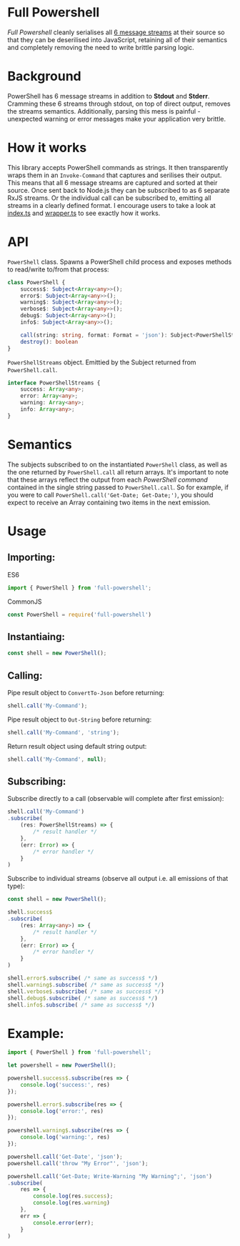 # Full Powershell
_Full Powershell_ cleanly serialises all [6 message streams](https://docs.microsoft.com/en-us/powershell/module/microsoft.powershell.core/about/about_redirection) at their source so that they can be deserilised into JavaScript, retaining all of their semantics and completely removing the need to write brittle parsing logic.

# Background
PowerShell has 6 message streams in addition to **Stdout** and **Stderr**. Cramming these 6 streams through stdout, on top of direct output, removes the streams semantics. Additionally, parsing this mess is painful - unexpected warning or error messages make your application very brittle.

# How it works
This library accepts PowerShell commands as strings. It then transparently wraps them in an `Invoke-Command` that captures and serilises their output. This means that all 6 message streams are captured and sorted at their source. Once sent back to Node.js they can be subscribed to as 6 separate RxJS streams. Or the individual call can be subscribed to, emitting all streams in a clearly defined format. I encourage users to take a look at [index.ts](https://github.com/daverickdunn/full-powershell/blob/master/src/index.ts) and [wrapper.ts](https://github.com/daverickdunn/full-powershell/blob/master/src/wrapper.ts) to see exactly how it works.


# API

`PowerShell` class. Spawns a PowerShell child process and exposes methods to read/write to/from that process:
```typescript
class PowerShell {
    success$: Subject<Array<any>>();
    error$: Subject<Array<any>>();
    warning$: Subject<Array<any>>();
    verbose$: Subject<Array<any>>();
    debug$: Subject<Array<any>>();
    info$: Subject<Array<any>>();

    call(string: string, format: Format = 'json'): Subject<PowerShellStreams>;
    destroy(): boolean
}
```

`PowerShellStreams` object. Emittied by the Subject returned from `PowerShell.call`.
```typescript
interface PowerShellStreams {
    success: Array<any>;
    error: Array<any>;
    warning: Array<any>;
    info: Array<any>;
}
```

# Semantics
The subjects subscribed to on the instantiated `PowerShell` class, as well as the one returned by `PowerShell.call` all return arrays. It's important to note that these arrays reflect the output from each _PowerShell command_ contained in the single string passed to `PowerShell.call`. So for example, if you were to call `PowerShell.call('Get-Date; Get-Date;')`, you should expect to receive an Array containing two items in the next emission.

# Usage

## Importing:
ES6
```typescript
import { PowerShell } from 'full-powershell';
```
CommonJS
```typescript
const PowerShell = require('full-powershell')
```

## Instantiaing:
```typescript
const shell = new PowerShell();
```

## Calling:

Pipe result object to `ConvertTo-Json` before returning:
```typescript
shell.call('My-Command');
```
Pipe result object to `Out-String` before returning:
```typescript
shell.call('My-Command', 'string');
```
Return result object using default string output:
```typescript
shell.call('My-Command', null);
```

## Subscribing:
Subscribe directly to a call (observable will complete after first emission):
```typescript
shell.call('My-Command')
.subscribe(
    (res: PowerShellStreams) => {
        /* result handler */
    },
    (err: Error) => {
        /* error handler */
    }
)
```
Subscribe to individual streams (observe all output i.e. all emissions of that type):
```typescript
const shell = new PowerShell();

shell.success$
.subscribe(
    (res: Array<any>) => {
        /* result handler */
    },
    (err: Error) => {
        /* error handler */
    }
)

shell.error$.subscribe( /* same as success$ */)
shell.warning$.subscribe( /* same as success$ */)
shell.verbose$.subscribe( /* same as success$ */)
shell.debug$.subscribe( /* same as success$ */)
shell.info$.subscribe( /* same as success$ */)
```

# Example:

```typescript
import { PowerShell } from 'full-powershell';

let powershell = new PowerShell();

powershell.success$.subscribe(res => {
    console.log('success:', res)
});

powershell.error$.subscribe(res => {
    console.log('error:', res)
});

powershell.warning$.subscribe(res => {
    console.log('warning:', res)
});

powershell.call('Get-Date', 'json');
powershell.call('throw "My Error"', 'json');

powershell.call('Get-Date; Write-Warning "My Warning";', 'json')
.subscribe(
    res => {
        console.log(res.success);
        console.log(res.warning)
    },
    err => {
        console.error(err);
    }
)
```